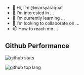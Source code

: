 - 👋 Hi, I’m @marsyaraquat
- 👀 I’m interested in ...
- 🌱 I’m currently learning ...
- 💞️ I’m looking to collaborate on ...
- 📫 How to reach me ...

 ## Github Performance
  ![github stats](https://github-readme-stats-eight-theta.vercel.app/api?username=marsyaraquat&show_icons=true&theme=tokyonight&include_all_commits=true&count_private=true&hide_border=true)

![github top lang](https://github-readme-stats.vercel.app/api/top-langs/?username=marsyaraquat&layout=compact&theme=tokyonight&langs_count=8)
